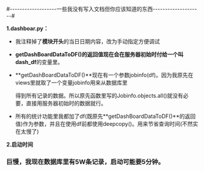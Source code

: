 #-------------------一些我没有写入文档但你应该知道的东西--------------------#

**1.dashboar.py：**

+  我注释掉了**模块开头**的当日日期内容，改为手动指定方便调试

+ **getDashBoardDataToDF()**的返回值现在会在服务器初始时付给一个叫**dash_df**的变量里。

+ **getDashBoardDataToDF()**现在有一个参数jobinfo(df)。因为我原先在views里就取了一个变量jobinfo用来从数据库里

  得到所有记录的数据。所以原先函数里写的Jobinfo.objects.all()就没有必要，直接用服务器初始时的数据就行。

+ 所有的统计功能里我都加了df(既原先**getDashBoardDataToDF()**的返回值)作为参数，并且在使用df前都使用deepcopy()。用来节省查询时间(不然实在太慢了)

**2.启动时间**

### 巨慢，我现在数据库里有5W条记录，启动可能要5分钟。

  

  